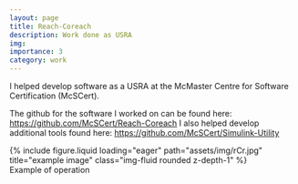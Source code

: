 ```yaml
---
layout: page
title: Reach-Coreach
description: Work done as USRA
img:
importance: 3
category: work
---
```


I helped develop software as a USRA at the McMaster Centre for Software Certification (McSCert).

The github for the software I worked on can be found here: https://github.com/McSCert/Reach-Coreach
I also helped develop additional tools found here: https://github.com/McSCert/Simulink-Utility

<div class="row">
    <div class="col-sm mt-3 mt-md-0">
        {% include figure.liquid loading="eager" path="assets/img/rCr.jpg" title="example image" class="img-fluid rounded z-depth-1" %}
    </div>
</div>
<div class="caption">
    Example of operation
</div>
